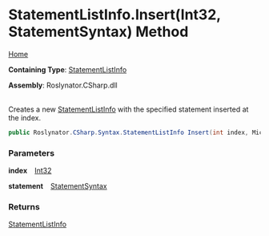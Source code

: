# StatementListInfo\.Insert\(Int32, StatementSyntax\) Method

[Home](../../../../../README.md)

**Containing Type**: [StatementListInfo](../README.md)

**Assembly**: Roslynator\.CSharp\.dll

\
Creates a new [StatementListInfo](../README.md) with the specified statement inserted at the index\.

```csharp
public Roslynator.CSharp.Syntax.StatementListInfo Insert(int index, Microsoft.CodeAnalysis.CSharp.Syntax.StatementSyntax statement)
```

### Parameters

**index** &ensp; [Int32](https://docs.microsoft.com/en-us/dotnet/api/system.int32)

**statement** &ensp; [StatementSyntax](https://docs.microsoft.com/en-us/dotnet/api/microsoft.codeanalysis.csharp.syntax.statementsyntax)

### Returns

[StatementListInfo](../README.md)

